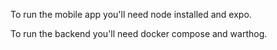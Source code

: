 To run the mobile app you'll need node installed and expo.

To run the backend you'll need docker compose and warthog.

